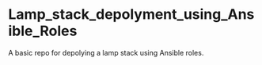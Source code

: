 # Lamp_stack_depolyment_using_Ansible_Roles
A basic repo for depolying a lamp stack using Ansible roles.

